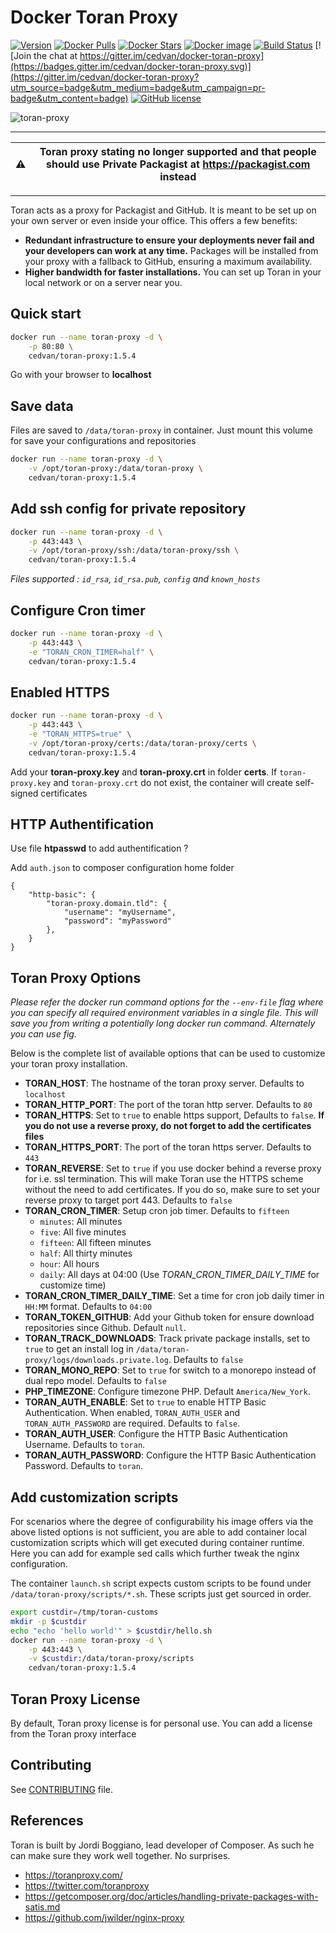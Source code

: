 # Docker Toran Proxy

[![Version](https://images.microbadger.com/badges/version/cedvan/toran-proxy:1.5.4.svg)](https://microbadger.com/images/cedvan/toran-proxy:1.5.4 "Get your own version badge on microbadger.com")
[![Docker Pulls](https://img.shields.io/docker/pulls/cedvan/toran-proxy.svg?style=flat-square)](https://hub.docker.com/r/cedvan/toran-proxy/)
[![Docker Stars](https://img.shields.io/docker/stars/cedvan/toran-proxy.svg?style=flat-square)](https://hub.docker.com/r/cedvan/toran-proxy/)
[![Docker image](https://images.microbadger.com/badges/image/cedvan/toran-proxy.svg?style=flat-square)](https://microbadger.com/#/images/cedvan/toran-proxy "Size docker image on Docker Hub")
[![Build Status](https://img.shields.io/travis/cedvan/docker-toran-proxy/master.svg?style=flat-square)](https://travis-ci.org/cedvan/docker-toran-proxy)
[![Join the chat at https://gitter.im/cedvan/docker-toran-proxy](https://badges.gitter.im/cedvan/docker-toran-proxy.svg)](https://gitter.im/cedvan/docker-toran-proxy?utm_source=badge&utm_medium=badge&utm_campaign=pr-badge&utm_content=badge)
[![GitHub license](https://img.shields.io/:license-mit-blue.svg?style=flat-square)]()

![toran-proxy](https://raw.githubusercontent.com/cedvan/docker-toran-proxy/master/img/toran-proxy.png "Toran-Proxy")

---

:warning: | **Toran proxy stating no longer supported and that people should use Private Packagist at https://packagist.com instead**
------------ | -------------

---

Toran acts as a proxy for Packagist and GitHub. It is meant to be set up on your own server or even inside your office. This offers a few benefits:

- **Redundant infrastructure to ensure your deployments never fail and your developers can work at any time.** Packages will be installed from your proxy with a fallback to GitHub, ensuring a maximum availability.
- **Higher bandwidth for faster installations.** You can set up Toran in your local network or on a server near you.

## Quick start

```bash
docker run --name toran-proxy -d \
    -p 80:80 \
    cedvan/toran-proxy:1.5.4
```
Go with your browser to **localhost**

## Save data

Files are saved to `/data/toran-proxy` in container. Just mount this volume for save your configurations and repositories

```bash
docker run --name toran-proxy -d \
    -v /opt/toran-proxy:/data/toran-proxy \
    cedvan/toran-proxy:1.5.4
```

## Add ssh config for private repository

```bash
docker run --name toran-proxy -d \
    -p 443:443 \
    -v /opt/toran-proxy/ssh:/data/toran-proxy/ssh \
    cedvan/toran-proxy:1.5.4
```
*Files supported : `id_rsa`, `id_rsa.pub`, `config` and `known_hosts`*

## Configure Cron timer

```bash
docker run --name toran-proxy -d \
    -p 443:443 \
    -e "TORAN_CRON_TIMER=half" \
    cedvan/toran-proxy:1.5.4
```

## Enabled HTTPS

```bash
docker run --name toran-proxy -d \
    -p 443:443 \
    -e "TORAN_HTTPS=true" \
    -v /opt/toran-proxy/certs:/data/toran-proxy/certs \
    cedvan/toran-proxy:1.5.4
```
Add your **toran-proxy.key** and **toran-proxy.crt** in folder **certs**. If `toran-proxy.key` and `toran-proxy.crt` do not exist, the container will create self-signed certificates

## HTTP Authentification

Use file **htpasswd** to add authentification ?

Add `auth.json` to composer configuration home folder

```
{
    "http-basic": {
        "toran-proxy.domain.tld": {
            "username": "myUsername",
            "password": "myPassword"
        },
    }
}
```

## Toran Proxy Options

*Please refer the docker run command options for the `--env-file` flag where you can specify all required environment variables in a single file. This will save you from writing a potentially long docker run command. Alternately you can use fig.*

Below is the complete list of available options that can be used to customize your toran proxy installation.

- **TORAN_HOST**: The hostname of the toran proxy server. Defaults to `localhost`
- **TORAN_HTTP_PORT**: The port of the toran http server. Defaults to `80`
- **TORAN_HTTPS**: Set to `true` to enable https support, Defaults to `false`. **If you do not use a reverse proxy, do not forget to add the certificates files**
- **TORAN_HTTPS_PORT**: The port of the toran https server. Defaults to `443`
- **TORAN_REVERSE**: Set to `true` if you use docker behind a reverse proxy for i.e. ssl termination. This will make Toran use the HTTPS scheme without the need to add certificates. If you do so, make sure to set your reverse proxy to target port 443. Defaults to `false`
- **TORAN_CRON_TIMER**: Setup cron job timer. Defaults to `fifteen`
    - `minutes`: All minutes
    - `five`: All five minutes
    - `fifteen`: All fifteen minutes
    - `half`: All thirty minutes
    - `hour`: All hours
    - `daily`: All days at 04:00 (Use *TORAN_CRON_TIMER_DAILY_TIME* for customize time)
- **TORAN_CRON_TIMER_DAILY_TIME**: Set a time for cron job daily timer in `HH:MM` format. Defaults to `04:00`
- **TORAN_TOKEN_GITHUB**: Add your Github token for ensure download repositories since Github. Default `null`.
- **TORAN_TRACK_DOWNLOADS**: Track private package installs, set to `true` to get an install log in `/data/toran-proxy/logs/downloads.private.log`. Defaults to `false`
- **TORAN_MONO_REPO**: Set to `true` for switch to a monorepo instead of dual repo model. Defaults to `false`
- **PHP_TIMEZONE**: Configure timezone PHP. Default `America/New_York`.
- **TORAN_AUTH_ENABLE**: Set to `true` to enable HTTP Basic Authentication. When enabled, `TORAN_AUTH_USER` and `TORAN_AUTH_PASSWORD` are required. Defaults to `false`.
- **TORAN_AUTH_USER**: Configure the HTTP Basic Authentication Username. Defaults to `toran`.
- **TORAN_AUTH_PASSWORD**: Configure the HTTP Basic Authentication Password. Defaults to `toran`.

## Add customization scripts

For scenarios where the degree of configurability his image offers via the
above listed options is not sufficient, you are able to add container local
customization scripts which will get executed during container runtime. Here
you can add for example sed calls which further tweak the nginx configuration. 

The container `launch.sh` script expects custom scripts to be found under
`/data/toran-proxy/scripts/*.sh`. These scripts just get sourced in order. 

```bash
export custdir=/tmp/toran-customs
mkdir -p $custdir
echo "echo 'hello world'" > $custdir/hello.sh
docker run --name toran-proxy -d \
    -p 443:443 \
    -v $custdir:/data/toran-proxy/scripts
    cedvan/toran-proxy:1.5.4
```

## Toran Proxy License

By default, Toran proxy license is for personal use.
You can add a license from the Toran proxy interface

## Contributing

See [CONTRIBUTING](CONTRIBUTING.md) file.

## References

Toran is built by Jordi Boggiano, lead developer of Composer. As such he can make sure they work well together. No surprises.

- https://toranproxy.com/
- https://twitter.com/toranproxy
- https://getcomposer.org/doc/articles/handling-private-packages-with-satis.md
- https://github.com/jwilder/nginx-proxy
